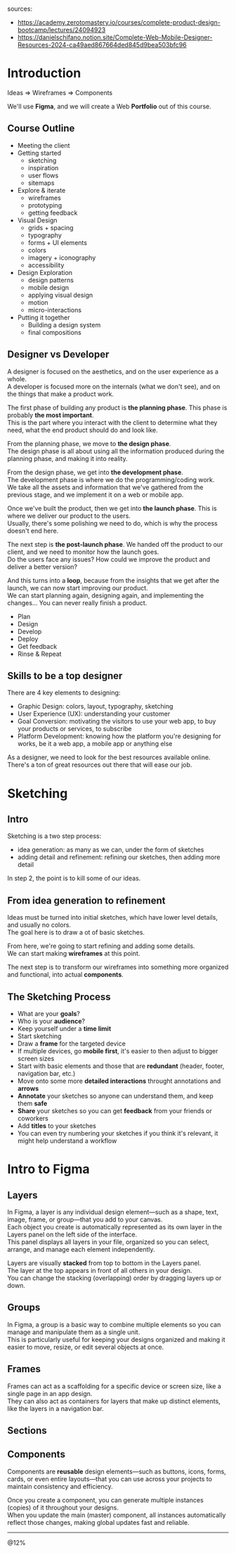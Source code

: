sources:
- https://academy.zerotomastery.io/courses/complete-product-design-bootcamp/lectures/24094923
- https://danielschifano.notion.site/Complete-Web-Mobile-Designer-Resources-2024-ca49aed867664ded845d9bea503bfc96

# Introduction

Ideas => Wireframes => Components  

We'll use **Figma**, and we will create a Web **Portfolio** out of this course.

## Course Outline

- Meeting the client
- Getting started
  - sketching
  - inspiration
  - user flows
  - sitemaps
- Explore & iterate
  - wireframes
  - prototyping
  - getting feedback
- Visual Design
  - grids + spacing
  - typography
  - forms + UI elements
  - colors
  - imagery + iconography
  - accessibility
- Design Exploration
  - design patterns
  - mobile design
  - applying visual design
  - motion
  - micro-interactions
- Putting it together
  - Building a design system
  - final compositions

## Designer vs Developer

A designer is focused on the aesthetics, and on the user experience as a whole.  
A developer is focused more on the internals (what we don't see), and on the things that make a product work.  

The first phase of building any product is **the planning phase**. This phase is probably **the most important**.  
This is the part where you interact with the client to determine what they need, what the end product should do and look like.  

From the planning phase, we move to **the design phase**.  
The design phase is all about using all the information produced during the planning phase, and making it into reality.  

From the design phase, we get into **the development phase**.  
The development phase is where we do the programming/coding work.  
We take all the assets and information that we've gathered from the previous stage, and we implement it on a web or mobile app.  

Once we've built the product, then we get into **the launch phase**. This is where we deliver our product to the users.  
Usually, there's some polishing we need to do, which is why the process doesn't end here.  

The next step is **the post-launch phase**. We handed off the product to our client, and we need to monitor how the launch goes.  
Do the users face any issues? How could we improve the product and deliver a better version?  

And this turns into a **loop**, because from the insights that we get after the launch, we can now start improving our product.  
We can start planning again, designing again, and implementing the changes... You can never really finish a product.  

- Plan
- Design
- Develop
- Deploy
- Get feedback
- Rinse & Repeat

## Skills to be a top designer

There are 4 key elements to designing:
- Graphic Design: colors, layout, typography, sketching
- User Experience (UX): understanding your customer
- Goal Conversion: motivating the visitors to use your web app, to buy your products or services, to subscribe
- Platform Development: knowing how the platform you're designing for works, be it a web app, a mobile app or anything else

As a designer, we need to look for the best resources available online. There's a ton of great resources out there that will ease our job.  

# Sketching

## Intro

Sketching is a two step process:
- idea generation: as many as we can, under the form of sketches
- adding detail and refinement: refining our sketches, then adding more detail

In step 2, the point is to kill some of our ideas.  

## From idea generation to refinement 

Ideas must be turned into initial sketches, which have lower level details, and usually no colors.  
The goal here is to draw a ot of basic sketches.  

From here, we're going to start refining and adding some details.  
We can start making **wireframes** at this point.  

The next step is to transform our wireframes into something more organized and functional, into actual **components**.  

## The Sketching Process

- What are your **goals**?
- Who is your **audience**?
- Keep yourself under a **time limit**
- Start sketching
- Draw a **frame** for the targeted device
- If multiple devices, go **mobile first**, it's easier to then adjust to bigger screen sizes
- Start with basic elements and those that are **redundant** (header, footer, navigation bar, etc.)
- Move onto some more **detailed interactions** throught annotations and **arrows**
- **Annotate** your sketches so anyone can understand them, and keep them **safe**
- **Share** your sketches so you can get **feedback** from your friends or coworkers
- Add **titles** to your sketches
- You can even try numbering your sketches if you think it's relevant, it might help understand a workflow

# Intro to Figma

## Layers

In Figma, a layer is any individual design element—such as a shape, text, image, frame, or group—that you add to your canvas.  
Each object you create is automatically represented as its own layer in the Layers panel on the left side of the interface.  
This panel displays all layers in your file, organized so you can select, arrange, and manage each element independently.  

Layers are visually **stacked** from top to bottom in the Layers panel.  
The layer at the top appears in front of all others in your design.   
You can change the stacking (overlapping) order by dragging layers up or down.

## Groups

In Figma, a group is a basic way to combine multiple elements so you can manage and manipulate them as a single unit.  
This is particularly useful for keeping your designs organized and making it easier to move, resize, or edit several objects at once.

## Frames

Frames can act as a scaffolding for a specific device or screen size, like a single page in an app design.  
They can also act as containers for layers that make up distinct elements, like the layers in a navigation bar.  



## Sections


## Components

Components are **reusable** design elements—such as buttons, icons, forms, cards, or even entire layouts—that you can use across your projects to maintain consistency and efficiency.   

Once you create a component, you can generate multiple instances (copies) of it throughout your designs.   
When you update the main (master) component, all instances automatically reflect those changes, making global updates fast and reliable.  







---
@12%
